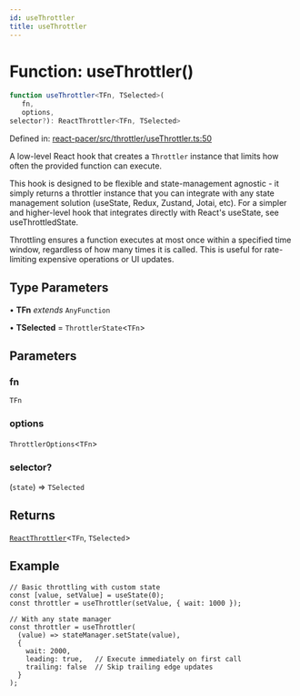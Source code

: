 ```yaml
---
id: useThrottler
title: useThrottler
---
```


<!-- DO NOT EDIT: this page is autogenerated from the type comments -->

# Function: useThrottler()

```ts
function useThrottler<TFn, TSelected>(
   fn, 
   options, 
selector?): ReactThrottler<TFn, TSelected>
```

Defined in: [react-pacer/src/throttler/useThrottler.ts:50](https://github.com/TanStack/pacer/blob/main/packages/react-pacer/src/throttler/useThrottler.ts#L50)

A low-level React hook that creates a `Throttler` instance that limits how often the provided function can execute.

This hook is designed to be flexible and state-management agnostic - it simply returns a throttler instance that
you can integrate with any state management solution (useState, Redux, Zustand, Jotai, etc). For a simpler and higher-level hook that
integrates directly with React's useState, see useThrottledState.

Throttling ensures a function executes at most once within a specified time window,
regardless of how many times it is called. This is useful for rate-limiting
expensive operations or UI updates.

## Type Parameters

• **TFn** *extends* `AnyFunction`

• **TSelected** = `ThrottlerState`\<`TFn`\>

## Parameters

### fn

`TFn`

### options

`ThrottlerOptions`\<`TFn`\>

### selector?

(`state`) => `TSelected`

## Returns

[`ReactThrottler`](../../interfaces/reactthrottler.md)\<`TFn`, `TSelected`\>

## Example

```tsx
// Basic throttling with custom state
const [value, setValue] = useState(0);
const throttler = useThrottler(setValue, { wait: 1000 });

// With any state manager
const throttler = useThrottler(
  (value) => stateManager.setState(value),
  {
    wait: 2000,
    leading: true,   // Execute immediately on first call
    trailing: false  // Skip trailing edge updates
  }
);
```
